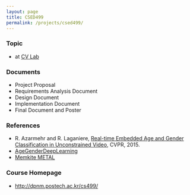```yaml
---
layout: page
title: CSED499
permalink: /projects/csed499/
---
```


### Topic ###
* at <a href="http://cvlab.postech.ac.kr/lab/" target="blank">CV Lab</a>

### Documents ###
* Project Proposal
* Requirements Analysis Document
* Design Document
* Implementation Document
* Final Document and Poster

### References ###
* R. Azarmehr and R. Laganiere, <a href="http://www.cv-foundation.org/openaccess/content_cvpr_workshops_2015/W12/papers/Azarmehr_Real-Time_Embedded_Age_2015_CVPR_paper.pdf" target="blank">Real-time Embedded Age and Gender Classification in Unconstrained Video</a>, CVPR, 2015.
* <a href="https://github.com/GilLevi/AgeGenderDeepLearning" target="blank">AgeGenderDeepLearning</a>
* <a href="http://memkite.com/blog/category/metal-2/" target="blank">Memkite METAL</a>

### Course Homepage ###
* <a href="http://dpnm.postech.ac.kr/cs499/" target="blank">http://dpnm.postech.ac.kr/cs499/</a>

